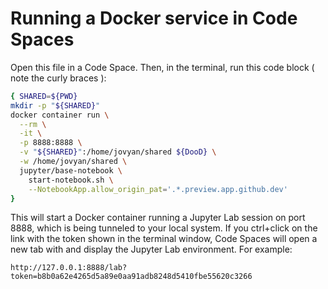 # Running a Docker service in Code Spaces

Open this file in a Code Space.  Then, in the terminal, run this code block ( note the curly braces ):
```bash
{ SHARED=${PWD}
mkdir -p "${SHARED}"
docker container run \
  --rm \
  -it \
  -p 8888:8888 \
  -v "${SHARED}":/home/jovyan/shared ${DooD} \
  -w /home/jovyan/shared \
  jupyter/base-notebook \
    start-notebook.sh \
    --NotebookApp.allow_origin_pat='.*.preview.app.github.dev'
}
```

This will start a Docker container running a Jupyter Lab session on port 8888, which is being tunneled to your local system.  If you ctrl+click on the link with the token shown in the terminal window, Code Spaces will open a new tab with and display the Jupyter Lab environment.  For example:

```
http://127.0.0.1:8888/lab?token=b8b0a62e4265d5a89e0aa91adb8248d5410fbe55620c3266
```




